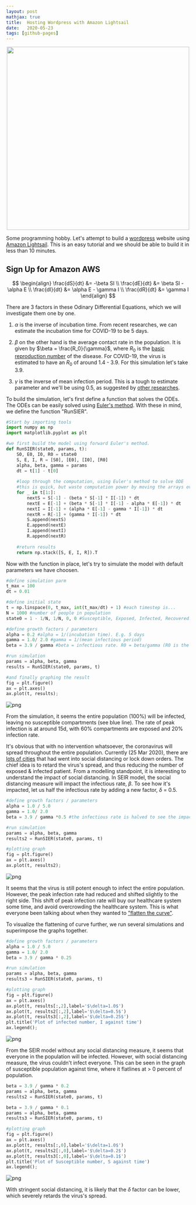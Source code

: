 ```yaml
---
layout: post
mathjax: true
title:  Hosting Wordpress with Amazon Lightsail
date:   2020-05-23
tags: [github-pages]
---
```


<center><img src="/images/wpamazon.png" width="500" /></center>

Some programming hobby. Let's attempt to build a [wordpress](https://wordpress.com/) website using [Amazon Lightsail](https://aws.amazon.com/lightsail/). This is an easy tutorial and we should be able to build it in less than 10 minutes.

## Sign Up for Amazon AWS

$$
\begin{align}
\frac{dS}{dt} &= -\beta SI \\
\frac{dE}{dt} &= \beta SI - \alpha E \\
\frac{dI}{dt} &= \alpha E - \gamma I \\
\frac{dR}{dt} &= \gamma I
\end{align}
$$

There are 3 factors in these Odinary Differential Equations, which we will investigate them one by one. 

1. $\alpha$ is the inverse of incubation time. From recent researches, we can estimate the incubation time for COVID-19 to be 5 days. 

2. $\beta$ on the other hand is the average contact rate in the population. It is given by $\beta = \frac{R_0}{\gamma}$, where $R_0$ is the [basic reproduction number](https://en.wikipedia.org/wiki/Basic_reproduction_number) of the disease. For COVID-19, the virus is estimated to have an $R_0$ of around 1.4 - 3.9. For this simulation let's take 3.9.

3. $\gamma$ is the inverse of mean infection period. This is a tough to estimate parameter and we'll be using 0.5, as suggested by [other researches](https://arxiv.org/pdf/2002.06563.pdf).

To build the simulation, let's first define a function that solves the ODEs. The ODEs can be easily solved using [Euler's method](https://en.wikipedia.org/wiki/Euler_method). With these in mind, we define the function "RunSIER".



```python
#Start by importing tools
import numpy as np
import matplotlib.pyplot as plt
```


```python
#we first build the model using forward Euler's method.
def RunSIER(state0, params, t):
    S0, E0, I0, R0 = state0
    S, E, I, R = [S0], [E0], [I0], [R0]
    alpha, beta, gamma = params
    dt = t[1] - t[0]
    
    #loop through the computation, using Euler's method to solve ODE
    #this is quick, but waste computation power by moving the arrays over & over again
    for _ in t[1:]:
        nextS = S[-1] - (beta * S[-1] * I[-1]) * dt
        nextE = E[-1] + (beta * S[-1] * I[-1] - alpha * E[-1]) * dt
        nextI = I[-1] + (alpha * E[-1] - gamma * I[-1]) * dt
        nextR = R[-1] + (gamma * I[-1]) * dt
        S.append(nextS)
        E.append(nextE)
        I.append(nextI)
        R.append(nextR)
        
    #return results
    return np.stack([S, E, I, R]).T
```

Now with the function in place, let's try to simulate the model with default parameters we have choosen.


```python
#define simulation parm
t_max = 100
dt = 0.01

#define initial state
t = np.linspace(0, t_max, int(t_max/dt) + 1) #each timestep is...
N = 1000 #number of people in population
state0 = 1 - 1/N, 1/N, 0, 0 #Susceptible, Exposed, Infected, Recovered. Initially, 1 exposed, others susceptible, no recoveries. Normalized

#define growth factors / parameters
alpha = 0.2 #alpha = 1/(incubation time). E.g. 5 days
gamma = 1.0/ 2.0 #gamma = 1/(mean infectious period)
beta = 3.9 / gamma #beta = infectious rate. R0 = beta/gamma (R0 is the "basic reproduction number"). Assume R0 = 3.9; 

#run simulation
params = alpha, beta, gamma
results = RunSIER(state0, params, t)

#and finally graphing the result
fig = plt.figure()
ax = plt.axes()
ax.plot(t, results);
```


![png](/images/2020-3-29-SIER-Model/output_5_0.png)


From the simulation, it seems the entire population (100%) will be infected, leaving no susceptible compartments (see blue line). The rate of peak infection is at around 15d, with 60% compartments are exposed and 20% infection rate. 

It's obvious that with no intervention whatsoever, the coronavirus will spread throughout the entire population. Currently (25 Mar 2020), there are [lots of cities](https://www.businessinsider.my/countries-on-lockdown-coronavirus-italy-2020-3?r=US&IR=T) that had went into social distancing or lock down orders. The chief idea is to retard the virus's spread, and thus reducing the number of exposed & infected patient. From a modelling standpoint, it is interesting to understand the impact of social distancing. In SEIR model, the social distancing measure will impact the infectious rate, $\beta$. To see how it's impacted, let us half the infectious rate by adding a new factor, $\delta$ = 0.5.


```python
#define growth factors / parameters
alpha = 1.0 / 5.0
gamma = 1.0/ 2.0 
beta = 3.9 / gamma *0.5 #the infectious rate is halved to see the impact of social distancing

#run simulation
params = alpha, beta, gamma
results2 = RunSIER(state0, params, t)

#plotting graph
fig = plt.figure()
ax = plt.axes()
ax.plot(t, results2);
```


![png](/images/2020-3-29-SIER-Model/output_7_0.png)


It seems that the virus is still potent enough to infect the entire population. However, the peak infection rate had reduced and shifted slightly to the right side. This shift of peak infection rate will buy our healthcare system some time, and avoid overcrowding the healthcare system. This is what everyone been talking about when they wanted to ["flatten the curve"](https://www.npr.org/sections/coronavirus-live-updates/2020/03/26/822130807/-glimmer-of-hope-when-can-we-say-social-distancing-is-working). 

To visualize the flattening of curve further, we run several simulations and superimpose the graphs together.


```python
#define growth factors / parameters
alpha = 1.0 / 5.0
gamma = 1.0/ 2.0
beta = 3.9 / gamma * 0.25

#run simulation
params = alpha, beta, gamma
results3 = RunSIER(state0, params, t)

#plotting graph
fig = plt.figure()
ax = plt.axes()
ax.plot(t, results[:,2],label='$\delta=1.0$')
ax.plot(t, results2[:,2],label='$\delta=0.5$')
ax.plot(t, results3[:,2],label='$\delta=0.25$')
plt.title('Plot of infected number, I against time')
ax.legend();

```


![png](/images/2020-3-29-SIER-Model/output_9_0.png)


From the SEIR model without any social distancing measure, it seems that everyone in the population will be infected. However, with social distancing measure, the virus couldn't infect everyone. This can be seen in the graph of susceptible population against time, where it flatlines at > 0 percent of population.


```python
beta = 3.9 / gamma * 0.2
params = alpha, beta, gamma
results2 = RunSIER(state0, params, t)

beta = 3.9 / gamma * 0.1
params = alpha, beta, gamma
results3 = RunSIER(state0, params, t)

#plotting graph
fig = plt.figure()
ax = plt.axes()
ax.plot(t, results[:,0],label='$\delta=1.0$')
ax.plot(t, results2[:,0],label='$\delta=0.2$')
ax.plot(t, results3[:,0],label='$\delta=0.1$')
plt.title('Plot of Susceptible number, S against time')
ax.legend();
```


![png](/images/2020-3-29-SIER-Model/output_11_0.png)


With stringent social distancing, it is likely that the $\delta$ factor can be lower, which severely retards the virus's spread. 


